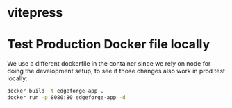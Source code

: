 # vitepress

# Test Production Docker file locally

We use a different dockerfile in the container since we rely on node for doing the development setup, to see if those changes also work in prod test locally:

```bash
docker build -t edgeforge-app .
docker run -p 8080:80 edgeforge-app -d
```
